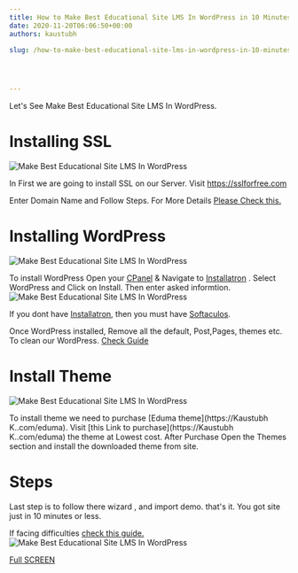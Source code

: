 ```yaml
---
title: How to Make Best Educational Site LMS In WordPress in 10 Minutes?
date: 2020-11-20T06:06:50+00:00
authors: kaustubh

slug: /how-to-make-best-educational-site-lms-in-wordpress-in-10-minutes/




---
```

Let's See Make Best Educational Site LMS In WordPress.

# Installing SSL
![Make Best Educational Site LMS In WordPress](https://kaustubhk24.netlify.app/imgs/wp-content/uploads/2020/11/image-11-1024x460.png) 

In First we are going to install SSL on our Server. Visit <https://sslforfree.com>

Enter Domain Name and Follow Steps. For More Details [Please Check this.](#video)

# Installing WordPress
![Make Best Educational Site LMS In WordPress](https://kaustubhk24.netlify.app/imgs/wp-content/uploads/2020/11/image-12.png) 

To install WordPress Open your [CPanel](https://en.wikipedia.org/wiki/CPANEL) & Navigate to [Installatron](https://en.wikipedia.org/wiki/Installatron) . Select WordPress and Click on Install. Then enter asked informtion.
![Make Best Educational Site LMS In WordPress](https://kaustubhk24.netlify.app/imgs/wp-content/uploads/2020/11/image-13-1024x407.png) 

If you dont have [Installatron](https://en.wikipedia.org/wiki/Installatron), then you must have [Softaculos](https://en.wikipedia.org/wiki/Softaculos).

Once WordPress installed, Remove all the default, Post,Pages, themes etc. To clean our WordPress. [Check Guide](#video)

# Install Theme
![Make Best Educational Site LMS In WordPress](https://kaustubhk24.netlify.app/imgs/wp-content/uploads/2020/11/image-14-1024x349.png) 

To install theme we need to purchase [Eduma theme](https://Kaustubh K..com/eduma). Visit [this Link to purchase](https://Kaustubh K..com/eduma) the theme at Lowest cost. After Purchase Open the Themes section and install the downloaded theme from site.

# Steps

Last step is to follow there wizard , and import demo. that's it. You got site just in 10 minutes or less.

If facing difficulties [check this guide.](#video)
![Make Best Educational Site LMS In WordPress](https://kaustubhk24.netlify.app/imgs/wp-content/uploads/2020/11/image-15-1024x405.png) 





[Full SCREEN](https://www.youtube.com/watch?v=Ko5hZ5gC7k8&ab_channel=ProgrammingHelp)

